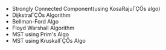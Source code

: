 - Strongly Connected Component(using KosaRajuΓÇÖs algo)
- DijkstraΓÇÖs Algorithm
- Bellman-Ford Algo
- Floyd Warshall Algorithm
- MST using Prim's Algo
- MST using KruskalΓÇÖs Algo
